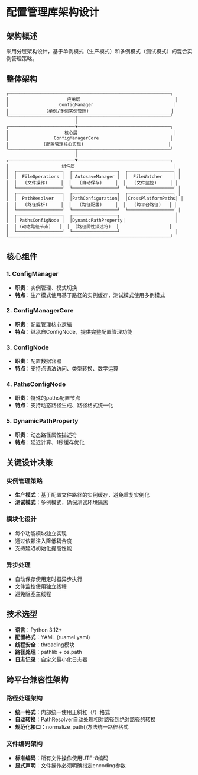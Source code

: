 # 配置管理库架构设计

## 架构概述

采用分层架构设计，基于单例模式（生产模式）和多例模式（测试模式）的混合实例管理策略。

## 整体架构

```
┌─────────────────────────────────────────────────────────────┐
│                      应用层                                    │
│                   ConfigManager                              │
│              (单例/多例实例管理)                               │
└─────────────────────────┬───────────────────────────────────┘
                          │
┌─────────────────────────▼───────────────────────────────────┐
│                     核心层                                    │
│                 ConfigManagerCore                           │
│             (配置管理核心实现)                                │
└─────────────────────────┬───────────────────────────────────┘
                          │
┌─────────────────────────▼───────────────────────────────────┐
│                    组件层                                     │
│  ┌─────────────────┐  ┌─────────────────┐  ┌─────────────────┐ │
│  │  FileOperations │  │ AutosaveManager │  │  FileWatcher    │ │
│  │   (文件操作)     │  │   (自动保存)     │  │   (文件监控)     │ │
│  └─────────────────┘  └─────────────────┘  └─────────────────┘ │
│  ┌─────────────────┐  ┌─────────────────┐  ┌─────────────────┐ │
│  │  PathResolver   │  │PathConfiguration│  │CrossPlatformPaths│ │
│  │   (路径解析)     │  │   (路径配置)     │  │   (跨平台路径)   │ │
│  └─────────────────┘  └─────────────────┘  └─────────────────┘ │
│  ┌─────────────────┐  ┌─────────────────┐                     │
│  │ PathsConfigNode │  │DynamicPathProperty│                   │
│  │ (动态路径节点)   │  │  (路径属性描述符)  │                   │
│  └─────────────────┘  └─────────────────┘                     │
└─────────────────────────────────────────────────────────────┘
```

## 核心组件

### 1. ConfigManager
- **职责**：实例管理、模式切换
- **特点**：生产模式使用基于路径的实例缓存，测试模式使用多例模式

### 2. ConfigManagerCore  
- **职责**：配置管理核心逻辑
- **特点**：继承自ConfigNode，提供完整配置管理功能

### 3. ConfigNode
- **职责**：配置数据容器
- **特点**：支持点语法访问、类型转换、数学运算

### 4. PathsConfigNode
- **职责**：特殊的paths配置节点
- **特点**：支持动态路径生成、路径格式统一化

### 5. DynamicPathProperty
- **职责**：动态路径属性描述符
- **特点**：延迟计算、1秒缓存优化

## 关键设计决策

### 实例管理策略
- **生产模式**：基于配置文件路径的实例缓存，避免重复实例化
- **测试模式**：多例模式，确保测试环境隔离

### 模块化设计
- 每个功能模块独立实现
- 通过依赖注入降低耦合度
- 支持延迟初始化提高性能

### 异步处理
- 自动保存使用定时器异步执行
- 文件监控使用独立线程
- 避免阻塞主线程

## 技术选型

- **语言**：Python 3.12+
- **配置格式**：YAML (ruamel.yaml)
- **线程安全**：threading模块
- **路径处理**：pathlib + os.path
- **日志记录**：自定义最小化日志器

## 跨平台兼容性架构

### 路径处理架构
- **统一格式**：内部统一使用正斜杠（/）格式
- **自动转换**：PathResolver自动处理相对路径到绝对路径的转换
- **规范化接口**：normalize_path()方法统一路径格式

### 文件编码架构
- **标准编码**：所有文件操作使用UTF-8编码
- **显式声明**：文件操作必须明确指定encoding参数